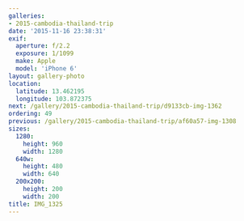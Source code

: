 ```yaml
---
galleries:
- 2015-cambodia-thailand-trip
date: '2015-11-16 23:38:31'
exif:
  aperture: f/2.2
  exposure: 1/1099
  make: Apple
  model: 'iPhone 6'
layout: gallery-photo
location:
  latitude: 13.462195
  longitude: 103.872375
next: /gallery/2015-cambodia-thailand-trip/d9133cb-img-1362
ordering: 49
previous: /gallery/2015-cambodia-thailand-trip/af60a57-img-1308
sizes:
  1280:
    height: 960
    width: 1280
  640w:
    height: 480
    width: 640
  200x200:
    height: 200
    width: 200
title: IMG_1325
---
```

